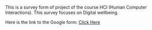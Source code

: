 This is a survey form of  project of the course HCI (Human Computer Interactions). This survey focuses on Digital wellbeing.

Here is the link to the Google form: 
[Click Here](https://forms.gle/8WzA1ZKPbWb5tjEr7)
